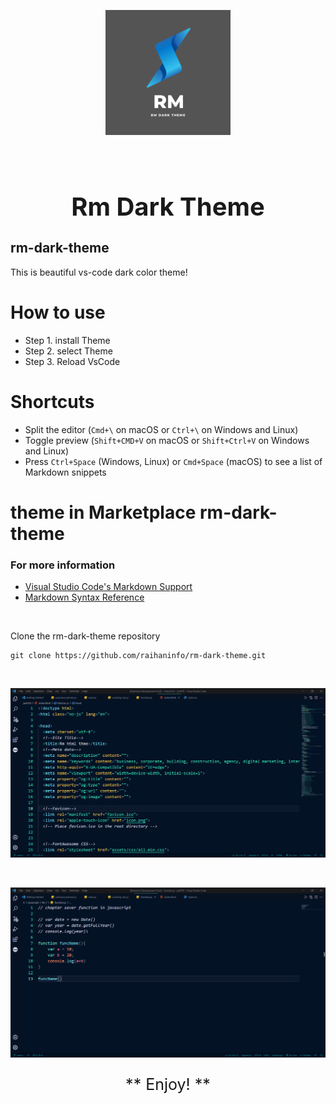 <p align="center"><img width="200px" height="200px" src="images/logo.png"></p>

<p><br></p>

# <h1 style="text-align:center; font-weight: bold; font-size: 40px">Rm Dark Theme</h1>

## rm-dark-theme

This is beautiful vs-code dark color theme!

# How to use

- Step 1. install Theme
- Step 2. select Theme
- Step 3. Reload VsCode

# Shortcuts

- Split the editor (`Cmd+\` on macOS or `Ctrl+\` on Windows and Linux)
- Toggle preview (`Shift+CMD+V` on macOS or `Shift+Ctrl+V` on Windows and Linux)
- Press `Ctrl+Space` (Windows, Linux) or `Cmd+Space` (macOS) to see a list of Markdown snippets

# theme in Marketplace <a style="text-decoration: none;" href='https://marketplace.visualstudio.com/items?itemName=raihaninfo.rm-dark-theme'>rm-dark-theme</a>

### For more information

- [Visual Studio Code's Markdown Support](http://code.visualstudio.com/docs/languages/markdown)
- [Markdown Syntax Reference](https://help.github.com/articles/markdown-basics/)

<br>

Clone the rm-dark-theme repository

    git clone https://github.com/raihaninfo/rm-dark-theme.git


<br>

<p align="center"><img src="images/image1.png"></p>
<br>
<p align="center"><img src="images/image2.png"></p>

<p style="text-align: center; font-size: 25px"> ** Enjoy! ** </p>
